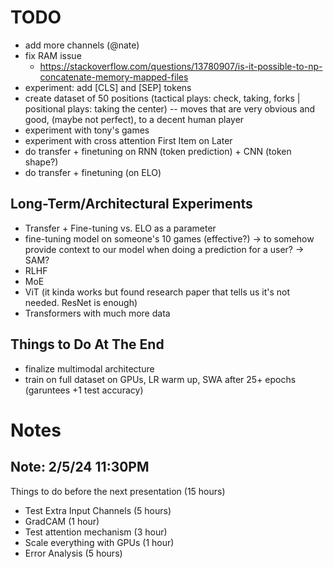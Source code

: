 # TODO
- add more channels (@nate)
- fix RAM issue 
    - https://stackoverflow.com/questions/13780907/is-it-possible-to-np-concatenate-memory-mapped-files
- experiment: add [CLS] and [SEP] tokens
- create dataset of 50 positions (tactical plays: check, taking, forks | positional plays: taking the center) -- moves that are very obvious and good, (maybe not perfect), to a decent human player
- experiment with tony's games
- experiment with cross attention
First Item on Later
- do transfer + finetuning on RNN (token prediction) + CNN (token shape?)
- do transfer + finetuning (on ELO)


## Long-Term/Architectural Experiments
- Transfer + Fine-tuning vs. ELO as a parameter 
- fine-tuning model on someone's 10 games (effective?) -> to somehow provide context to our model when doing a prediction for a user? -> SAM?
- RLHF
- MoE
- ViT (it kinda works but found research paper that tells us it's not needed. ResNet is enough)
- Transformers with much more data 

## Things to Do At The End
- finalize multimodal architecture
- train on full dataset on GPUs, LR warm up, SWA after 25+ epochs (garuntees +1 test accuracy) 

# Notes 

## Note: 2/5/24 11:30PM
Things to do before the next presentation (15 hours)
- Test Extra Input Channels (5 hours)
- GradCAM (1 hour)
- Test attention mechanism (3 hour)
- Scale everything with GPUs (1 hour)
- Error Analysis (5 hours)